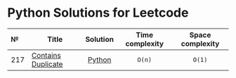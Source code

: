 # Python Solutions for Leetcode

| №   | Title                                                                   |                                                 Solution                                                 |  Time complexity  |  Space complexity  |
|:----|-------------------------------------------------------------------------|:--------------------------------------------------------------------------------------------------------:|:-----------------:|:------------------:|
| 217 | [Contains Duplicate](https://leetcode.com/problems/contains-duplicate/) |  [Python](https://github.com/ApostL78/LeetCodeSolutions/blob/master/problems/217_Contains_Duplicate.py)  |      `O(n)`       |       `O(1)`       |